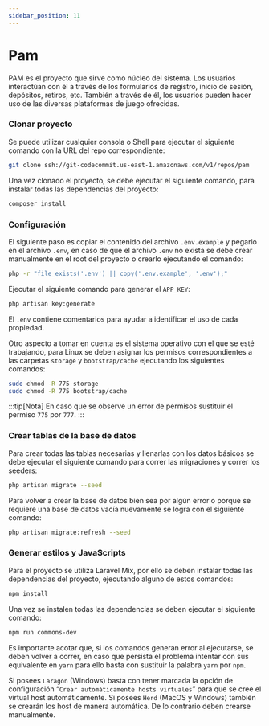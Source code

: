 ```yaml
---
sidebar_position: 11
---
```


# Pam

PAM es el proyecto que sirve como núcleo del sistema. Los usuarios interactúan con él a través de los formularios de registro, inicio de sesión, depósitos, retiros, etc. También a través de él, los usuarios pueden hacer uso de las diversas plataformas de juego ofrecidas.

### Clonar proyecto

Se puede utilizar cualquier consola o Shell para ejecutar el siguiente comando con la URL del repo correspondiente:

```bash
git clone ssh://git-codecommit.us-east-1.amazonaws.com/v1/repos/pam
```

Una vez clonado el proyecto, se debe ejecutar el siguiente comando, para instalar todas las dependencias del proyecto:

```bash
composer install
```

### Configuración

El siguiente paso es copiar el contenido del archivo `.env.example` y pegarlo en el archivo `.env`, en caso de que el archivo `.env` no exista se debe crear manualmente en el root del proyecto o crearlo ejecutando el comando:

```bash
php -r "file_exists('.env') || copy('.env.example', '.env');"
```

Ejecutar el siguiente comando para generar el `APP_KEY`:

```bash
php artisan key:generate
```

El `.env` contiene comentarios para ayudar a identificar el uso de cada propiedad.

Otro aspecto a tomar en cuenta es el sistema operativo con el que se esté trabajando, para Linux se deben asignar los permisos correspondientes a las carpetas `storage` y `bootstrap/cache` ejecutando los siguientes comandos:

```bash
sudo chmod -R 775 storage
sudo chmod -R 775 bootstrap/cache
```

:::tip[Nota]
En caso que se observe un error de permisos sustituir el permiso `775` por `777`.
:::

### Crear tablas de la base de datos

Para crear todas las tablas necesarias y llenarlas con los datos básicos se debe ejecutar el siguiente comando para correr las migraciones y correr los seeders:

```bash
php artisan migrate --seed
```

Para volver a crear la base de datos bien sea por algún error o porque se requiere una base de datos vacía nuevamente se logra con el siguiente comando:

```bash
php artisan migrate:refresh --seed
```

### Generar estilos y JavaScripts

Para el proyecto se utiliza Laravel Mix, por ello se deben instalar todas las dependencias del proyecto, ejecutando alguno de estos comandos:

```bash
npm install
```

Una vez se instalen todas las dependencias se deben ejecutar el siguiente comando:

```bash
npm run commons-dev
```

Es importante acotar que, si los comandos generan error al ejecutarse, se deben volver a correr, en caso que persista el problema intentar con sus equivalente en `yarn` para ello basta con sustituir la palabra `yarn` por `npm`.

Si posees `Laragon` (Windows) basta con tener marcada la opción de configuración “`Crear automáticamente hosts virtuales`” para que se cree el virtual host automáticamente. Si posees `Herd` (MacOS y Windows) también se crearán los host de manera automática. De lo contrario deben crearse manualmente.